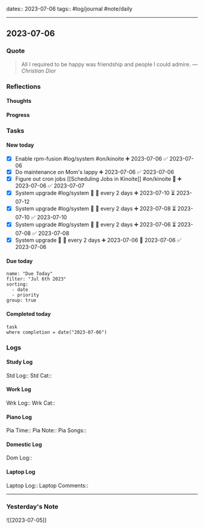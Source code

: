 dates:: 2023-07-06
tags:: #log/journal #note/daily 

---
## 2023-07-06

### Quote

> All I required to be happy was friendship and people I could admire.
> — <cite>Christian Dior</cite>


### Reflections

#### Thoughts

#### Progress

### Tasks

#### New today

- [x] Enable rpm-fusion #log/system #on/kinoite ➕ 2023-07-06 ✅ 2023-07-06
- [x] Do maintenance on Mom's lappy ➕ 2023-07-06 ✅ 2023-07-06
- [x] Figure out cron jobs [[Scheduling Jobs in Kinoite]] #on/kinoite 🔼 ➕ 2023-07-06 ✅ 2023-07-07
- [x] System upgrade #log/system 🔼 🔁 every 2 days ➕ 2023-07-10 ⏳ 2023-07-12
- [x] System upgrade #log/system 🔼 🔁 every 2 days ➕ 2023-07-08 ⏳ 2023-07-10 ✅ 2023-07-10
- [x] System upgrade #log/system 🔼 🔁 every 2 days ➕ 2023-07-06 ⏳ 2023-07-08 ✅ 2023-07-08
- [x] System upgrade 🔼 🔁 every 2 days ➕ 2023-07-06 🛫 2023-07-06 ✅ 2023-07-06

#### Due today

```todoist
name: "Due Today"
filter: "Jul 6th 2023"
sorting: 
  - date
  - priority
group: true
```

#### Completed today

```dataview
task
where completion = date("2023-07-06")
```


### Logs

#### Study Log
Std Log:: 
Std Cat:: 

#### Work Log
Wrk Log:: 
Wrk Cat:: 

#### Piano Log

Pia Time:: 
Pia Note:: 
Pia Songs:: 

#### Domestic Log

Dom Log:: 

#### Laptop Log

Laptop Log:: 
Laptop Comments::


---
### Yesterday's Note

![[2023-07-05]]


